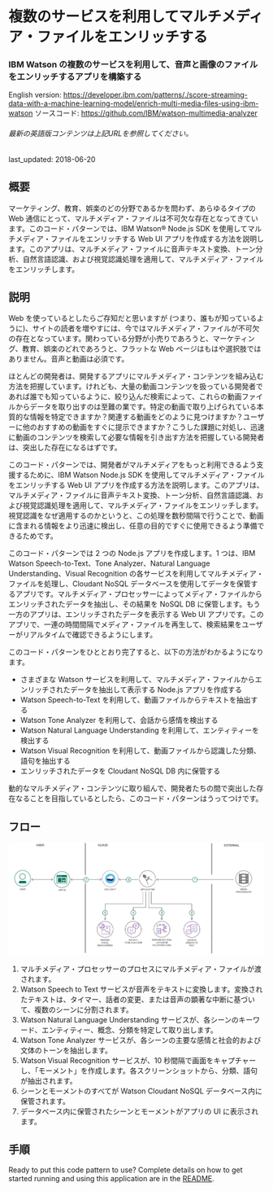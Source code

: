 # 複数のサービスを利用してマルチメディア・ファイルをエンリッチする

### IBM Watson の複数のサービスを利用して、音声と画像のファイルをエンリッチするアプリを構築する

English version: https://developer.ibm.com/patterns/./score-streaming-data-with-a-machine-learning-model/enrich-multi-media-files-using-ibm-watson
  ソースコード: https://github.com/IBM/watson-multimedia-analyzer

###### 最新の英語版コンテンツは上記URLを参照してください。
last_updated: 2018-06-20

 ## 概要

マーケティング、教育、娯楽のどの分野であるかを問わず、あらゆるタイプの Web 通信にとって、マルチメディア・ファイルは不可欠な存在となってきています。このコード・パターンでは、IBM Watson&reg; Node.js SDK を使用してマルチメディア・ファイルをエンリッチする Web UI アプリを作成する方法を説明します。このアプリは、マルチメディア・ファイルに音声テキスト変換、トーン分析、自然言語認識、および視覚認識処理を適用して、マルチメディア・ファイルをエンリッチします。

## 説明

Web を使っているとしたらご存知だと思いますが (つまり、誰もが知っているように)、サイトの読者を増やすには、今ではマルチメディア・ファイルが不可欠の存在となっています。関わっている分野が小売りであろうと、マーケティング、教育、娯楽のどれであろうと、フラットな Web ページはもはや選択肢ではありません。音声と動画は必須です。

ほとんどの開発者は、開発するアプリにマルチメディア・コンテンツを組み込む方法を把握しています。けれども、大量の動画コンテンツを扱っている開発者であれば誰でも知っているように、絞り込んだ検索によって、これらの動画ファイルからデータを取り出すのは至難の業です。特定の動画で取り上げられている本質的な情報を特定できますか？関連する動画をどのように見つけますか？ユーザーに他のおすすめの動画をすぐに提示できますか？こうした課題に対処し、迅速に動画のコンテンツを検索して必要な情報を引き出す方法を把握している開発者は、突出した存在になるはずです。

このコード・パターンでは、開発者がマルチメディアをもっと利用できるよう支援するために、IBM Watson Node.js SDK を使用してマルチメディア・ファイルをエンリッチする Web UI アプリを作成する方法を説明します。このアプリは、マルチメディア・ファイルに音声テキスト変換、トーン分析、自然言語認識、および視覚認識処理を適用して、マルチメディア・ファイルをエンリッチします。視覚認識をなぜ適用するのかというと、この処理を数秒間隔で行うことで、動画に含まれる情報をより迅速に検出し、任意の目的ですぐに使用できるよう準備できるためです。

このコード・パターンでは 2 つの Node.js アプリを作成します。1 つは、IBM Watson Speech-to-Text、Tone Analyzer、Natural Language Understanding、Visual Recognition の各サービスを利用してマルチメディア・ファイルを処理し、Cloudant NoSQL データベースを使用してデータを保管するアプリです。マルチメディア・プロセッサーによってメディア・ファイルからエンリッチされたデータを抽出し、その結果を NoSQL DB に保管します。もう一方のアプリは、エンリッチされたデータを表示する Web UI アプリです。このアプリで、一連の時間間隔でメディア・ファイルを再生して、検索結果をユーザーがリアルタイムで確認できるようにします。

このコード・パターンをひととおり完了すると、以下の方法がわかるようになります。

* さまざまな Watson サービスを利用して、マルチメディア・ファイルからエンリッチされたデータを抽出して表示する Node.js アプリを作成する
* Watson Speech-to-Text を利用して、動画ファイルからテキストを抽出する
* Watson Tone Analyzer を利用して、会話から感情を検出する
* Watson Natural Language Understanding を利用して、エンティティーを検出する
* Watson Visual Recognition を利用して、動画ファイルから認識した分類、語句を抽出する
* エンリッチされたデータを Cloudant NoSQL DB 内に保管する

動的なマルチメディア・コンテンツに取り組んで、開発者たちの間で突出した存在なることを目指しているとしたら、このコード・パターンはうってつけです。

## フロー

![フロー](./images/arch-enrich-multimedia.png)

1. マルチメディア・プロセッサーのプロセスにマルチメディア・ファイルが渡されます。
1. Watson Speech to Text サービスが音声をテキストに変換します。変換されたテキストは、タイマー、話者の変更、または音声の顕著な中断に基づいて、複数のシーンに分割されます。
1. Watson Natural Language Understanding サービスが、各シーンのキーワード、エンティティー、概念、分類を特定して取り出します。
1. Watson Tone Analyzer サービスが、各シーンの主要な感情と社会的および文体のトーンを抽出します。
1. Watson Visual Recognition サービスが、10 秒間隔で画面をキャプチャーし、「モーメント」を作成します。各スクリーンショットから、分類、語句が抽出されます。
1. シーンとモーメントのすべてが Watson Cloudant NoSQL データベース内に保管されます。
1. データベース内に保管されたシーンとモーメントがアプリの UI に表示されます。

## 手順

Ready to put this code pattern to use? Complete details on how to get started running and using this application are in the [README](https://github.com/IBM/watson-multimedia-analyzer/blob/master/README.md).
